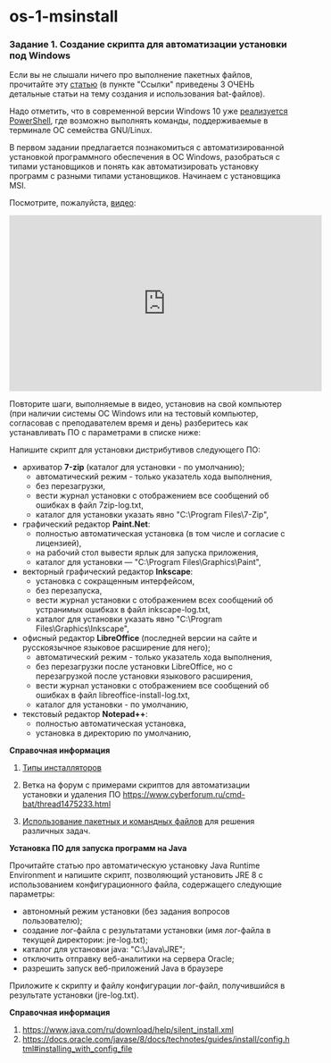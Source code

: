 # os-1-msinstall
### Задание 1. Создание скрипта для автоматизации установки под Windows

Если вы не слышали ничего про выполнение пакетных файлов, прочитайте эту [статью](https://ru.wikipedia.org/wiki/Пакетный_файл) (в пункте "Ссылки" приведены 3 ОЧЕНЬ детальные статьи на тему создания и использования bat-файлов). 

Надо отметить, что в современной версии Windows 10 уже [реализуется PowerShell](https://ru.wikipedia.org/wiki/PowerShell), где возможно выполнять команды, поддерживаемые в терминале ОС семейства GNU/Linux.



В первом задании предлагается познакомиться с автоматизированной установкой программного обеспечения в ОС Windows, разобраться с типами установщиков и понять как автоматизировать установку программ с разными типами установщиков. Начинаем с установщика MSI. 

Посмотрите, пожалуйста, [видео](https://youtu.be/zAhxiUQbQGQ):

<iframe width="560" height="315" src="https://www.youtube.com/embed/zAhxiUQbQGQ" frameborder="0" allow="accelerometer; autoplay; encrypted-media; gyroscope; picture-in-picture" allowfullscreen></iframe>


Повторите шаги, выполняемые в видео, установив на свой компьютер (при наличии системы ОС Windows или на тестовый компьютер, согласовав с преподавателем время и день) разберитесь как устанавливать ПО с параметрами в списке ниже:

Напишите скрипт для установки дистрибутивов следующего ПО:

- архиватор **7-zip** (каталог для установки - по умолчанию);
  - автоматический режим - только указатель хода выполнения,
  - без перезагрузки,
  - вести журнал установки с отображением все сообщений об ошибках в файл 7zip-log.txt,
  - каталог для установки указать явно "C:\Program Files\7-Zip",
- графический редактор **Paint.Net**:
  - полностью автоматическая установка (в том числе и согласие с лицензией),
  - на рабочий стол вывести ярлык для запуска приложения,
  - каталог для установки — "C:\Program Files\Graphics\Paint",
- векторный графический редактор **Inkscape**:
  - установка с сокращенным интерфейсом,
  - без перезапуска,
  - вести журнал установки с отображением всех сообщений об устранимых ошибках в файл inkscape-log.txt,
  - каталог для установки указать явно "C:\Program Files\Graphics\Inkscape",
- офисный редактор **LibreOffice** (последней версии на сайте и русскоязычное языковое расширение для него);
  - автоматический режим - только указатель хода выполнения,
  - без перезагрузки после установки LibreOffice, но с перезагрузкой после установки языкового расширения,
  - вести журнал установки с отображением все сообщений об ошибках в файл libreoffice-install-log.txt,
  - каталог для установки - по умолчанию,
- текстовый редактор **Notepad++**:
  - полностью автоматическая установка,
  - установка в директорию по умолчанию,



**Справочная информация**

1. [Типы инсталляторов](http://www.oszone.net/2766)

2. Ветка на форум с примерами скриптов для автоматизации установки и удаления ПО https://www.cyberforum.ru/cmd-bat/thread1475233.html

3. [Использование пакетных и командных файлов](http://www.oszone.net/2245) для решения различных задач.

   

**Установка ПО для запуска программ на Java**

Прочитайте статью про автоматическую установку Java Runtime Environment и напишите скрипт, позволяющий установить JRE 8 с использованием конфигурационного файла, содержащего следующие параметры: 

- автономный режим установки (без задания вопросов пользователю);
- создание лог-файла с результатами установки (имя лог-файла в текущей директории: jre-log.txt);
- каталог для установки java: "C:\Java\JRE";
- отключить отправку веб-аналитики на сервера Oracle;
- разрешить запуск веб-приложений Java в браузере

Приложите к скрипту и файлу конфигурации лог-файл, получившийся в результате установки (jre-log.txt).

**Справочная информация**

1. https://www.java.com/ru/download/help/silent_install.xml
2. https://docs.oracle.com/javase/8/docs/technotes/guides/install/config.html#installing_with_config_file

